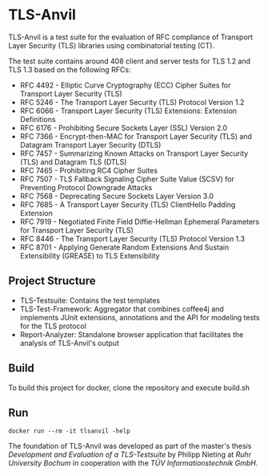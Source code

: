 # TLS-Anvil
TLS-Anvil is a test suite for the evaluation of RFC compliance of Transport Layer Security (TLS) libraries using combinatorial testing (CT).

The test suite contains around 408 client and server tests for TLS 1.2 and TLS 1.3 based on the following RFCs:
* RFC 4492 - Elliptic Curve Cryptography (ECC) Cipher Suites for Transport Layer Security (TLS)
* RFC 5246 - The Transport Layer Security (TLS) Protocol Version 1.2
* RFC 6066 - Transport Layer Security (TLS) Extensions: Extension Definitions
* RFC 6176 - Prohibiting Secure Sockets Layer (SSL) Version 2.0
* RFC 7366 - Encrypt-then-MAC for Transport Layer Security (TLS) and Datagram Transport Layer Security (DTLS)
* RFC 7457 - Summarizing Known Attacks on Transport Layer Security (TLS) and Datagram TLS (DTLS)
* RFC 7465 - Prohibiting RC4 Cipher Suites
* RFC 7507 - TLS Fallback Signaling Cipher Suite Value (SCSV) for Preventing Protocol Downgrade Attacks
* RFC 7568 - Deprecating Secure Sockets Layer Version 3.0
* RFC 7685 - A Transport Layer Security (TLS) ClientHello Padding Extension
* RFC 7919 - Negotiated Finite Field Diffie-Hellman Ephemeral Parameters for Transport Layer Security (TLS)
* RFC 8446 - The Transport Layer Security (TLS) Protocol Version 1.3
* RFC 8701 - Applying Generate Random Extensions And Sustain Extensibility (GREASE) to TLS Extensibility

## Project Structure
* TLS-Testsuite: Contains the test templates
* TLS-Test-Framework: Aggregator that combines coffee4j and implements JUnit extensions, annotations and the API for modeling tests for the TLS protocol
* Report-Analyzer: Standalone browser application that facilitates the analysis of TLS-Anvil's output 

## Build
To build this project for docker, clone the repository and execute build.sh

## Run
```
docker run --rm -it tlsanvil -help
```

The foundation of TLS-Anvil was developed as part of the master's thesis *Development and Evaluation of a TLS-Testsuite* by Philipp Nieting at *Ruhr University Bochum* in cooperation with the *TÜV Informationstechnik GmbH*.


